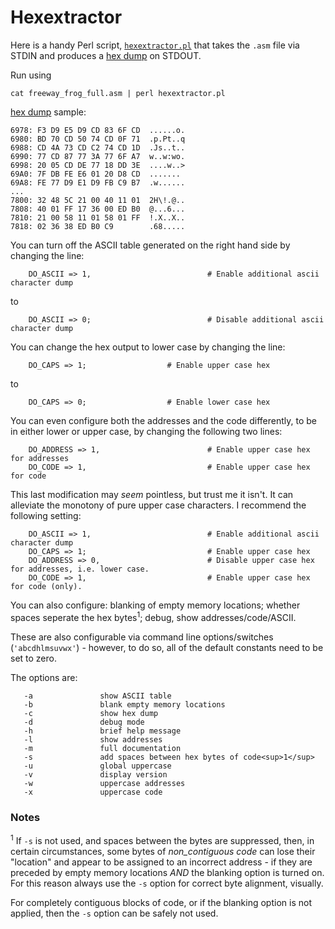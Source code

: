 # Hexextractor

Here is a handy Perl script, [`hexextractor.pl`](https://github.com/greenonline/SpectrumMachineLanguageForTheAbsoluteBeginner/blob/main/ASM/hexextractor.pl) that takes the `.asm` file via STDIN and produces a [hex dump](https://github.com/greenonline/SpectrumMachineLanguageForTheAbsoluteBeginner/blob/main/ASM/freeway_frog.hex) on STDOUT.

Run using 

```none
cat freeway_frog_full.asm | perl hexextractor.pl
```

[hex dump](https://github.com/greenonline/SpectrumMachineLanguageForTheAbsoluteBeginner/blob/main/ASM/freeway_frog.hex) sample:

```none
6978: F3 D9 E5 D9 CD 83 6F CD  ......o.
6980: BD 70 CD 50 74 CD 0F 71  .p.Pt..q
6988: CD 4A 73 CD C2 74 CD 1D  .Js..t..
6990: 77 CD 87 77 3A 77 6F A7  w..w:wo.
6998: 20 05 CD DE 77 18 DD 3E  ....w..>
69A0: 7F DB FE E6 01 20 D8 CD  .......
69A8: FE 77 D9 E1 D9 FB C9 B7  .w......
...
7800: 32 48 5C 21 00 40 11 01  2H\!.@..
7808: 40 01 FF 17 36 00 ED B0  @...6...
7810: 21 00 58 11 01 58 01 FF  !.X..X..
7818: 02 36 38 ED B0 C9        .68.....
```
You can turn off the ASCII table generated on the right hand side by changing the line:
```none
    DO_ASCII => 1,                          # Enable additional ascii character dump
```
to
```none
    DO_ASCII => 0;                          # Disable additional ascii character dump
```
You can change the hex output to lower case by changing the line:
```none
    DO_CAPS => 1;                  # Enable upper case hex
```
to
```none
    DO_CAPS => 0;                  # Enable lower case hex
```
You can even configure both the addresses and the code differently, to be in either lower or upper case, by changing the following two lines:
```none
    DO_ADDRESS => 1,                        # Enable upper case hex for addresses
    DO_CODE => 1,                           # Enable upper case hex for code
```
This last modification may *seem* pointless, but trust me it isn't. It can alleviate the monotony of pure upper case characters. I recommend the following setting:
```none
    DO_ASCII => 1,                          # Enable additional ascii character dump
    DO_CAPS => 1;                           # Enable upper case hex
    DO_ADDRESS => 0,                        # Disable upper case hex for addresses, i.e. lower case.
    DO_CODE => 1,                           # Enable upper case hex for code (only).
```

You can also configure: blanking of empty memory locations; whether spaces seperate the hex bytes<sup>1</sup>; debug, show addresses/code/ASCII.

These are also configurable via command line options/switches (`'abcdhlmsuvwx'`) - however, to do so, all of the default constants need to be set to zero.

The options are: 

```none
   -a               show ASCII table
   -b               blank empty memory locations
   -c               show hex dump
   -d               debug mode
   -h               brief help message
   -l               show addresses
   -m               full documentation
   -s               add spaces between hex bytes of code<sup>1</sup>
   -u               global uppercase
   -v               display version
   -w               uppercase addresses
   -x               uppercase code
```

### Notes

<sup>1</sup> If `-s` is not used, and spaces between the bytes are suppressed, then, in certain circumstances, some bytes of *non_contiguous code* can lose their "location" and appear to be assigned to an incorrect address - if they are preceded by empty memory locations *AND* the blanking option is turned on. For this reason always use the `-s` option for correct byte alignment, visually.

For completely contiguous blocks of code, or if the blanking option is not applied, then the `-s` option can be safely not used.
